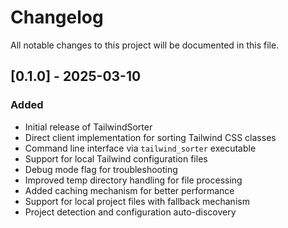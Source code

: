 # Changelog

All notable changes to this project will be documented in this file.

## [0.1.0] - 2025-03-10

### Added
- Initial release of TailwindSorter
- Direct client implementation for sorting Tailwind CSS classes
- Command line interface via `tailwind_sorter` executable
- Support for local Tailwind configuration files
- Debug mode flag for troubleshooting
- Improved temp directory handling for file processing
- Added caching mechanism for better performance
- Support for local project files with fallback mechanism
- Project detection and configuration auto-discovery